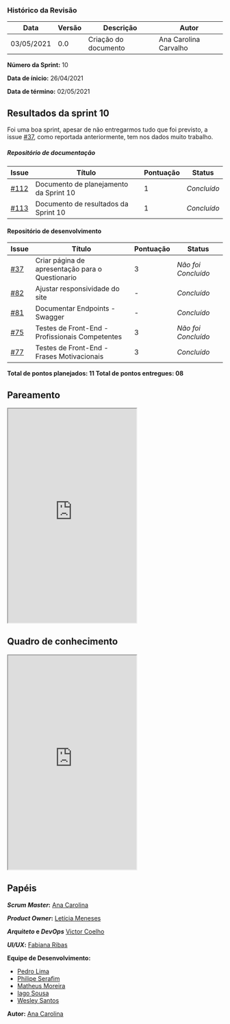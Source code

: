 ### Histórico da Revisão
| Data | Versão | Descrição | Autor |
|---|---|---|---|
| 03/05/2021| 0.0 |Criação do documento | Ana Carolina Carvalho|

**Número da Sprint:** 10

**Data de ínicio:** 26/04/2021

**Data de término:** 02/05/2021

## Resultados da sprint 10
Foi uma boa sprint, apesar de não entregarmos tudo que foi previsto, a issue [#37](https://github.com/fga-eps-mds/2020.2-violeta-desenvolvimento/issues/37), como reportada anteriormente, tem nos dados muito trabalho. 

##### Repositório de documentação

| Issue | Título | Pontuação | Status |
|---|---|---|---|
|[#112](https://github.com/fga-eps-mds/2020.2-Violeta-Documentacao/issues/112)| Documento de planejamento da Sprint 10 | 1 | _Concluído_ |
|[#113](https://github.com/fga-eps-mds/2020.2-Violeta-Documentacao/issues/113)| Documento de resultados da Sprint 10 | 1 | _Concluído_ |

#### Repositório de desenvolvimento

| Issue | Título | Pontuação | Status |
|---|---|---|---|
|[#37](https://github.com/fga-eps-mds/2020.2-violeta-desenvolvimento/issues/37)| Criar página de apresentação para o Questionario | 3 | _Não foi Concluído_ |
|[#82](https://github.com/fga-eps-mds/2020.2-Violeta-Desenvolvimento/issues/82)| Ajustar responsividade do site| - | _Concluído_ |
[#81](https://github.com/fga-eps-mds/2020.2-Violeta-Desenvolvimento/issues/38)| Documentar Endpoints - Swagger | - | _Concluído_ |
[#75](https://github.com/fga-eps-mds/2020.2-Violeta-Desenvolvimento/issues/75)| Testes de Front-End - Profissionais Competentes | 3 | _Não foi Concluído_ |
[#77](https://github.com/fga-eps-mds/2020.2-Violeta-Desenvolvimento/issues/77)| Testes de Front-End - Frases Motivacionais | 3 | _Concluído_ |

<b>Total de pontos planejados: 11 </b>
<b>Total de pontos entregues: 08 </b>

## Pareamento

<iframe weidth="100%" height="500" src="https://docs.google.com/spreadsheets/d/e/2PACX-1vSUvF3lwINiA2gmoZeLfAFfI-sgInnqEVf4oq7nkh3joRHfGQgwIc63ij0wCB5oJzGtZirY3eT-hLjK/pubhtml?gid=1849644167&amp;single=true&amp;widget=true&amp;headers=false"></iframe>

## Quadro de conhecimento 

<iframe weidth="100%" height="500" src="https://docs.google.com/spreadsheets/d/e/2PACX-1vSKpschz_TJPysoXgFRpq3kRT3bp3M_Y1DKFGRfmKh0oU3mXq8YGjwkznJ8cz-LlN4ZiCX0nLGdXBjj/pubhtml?gid=47302692&amp;single=true&amp;widget=true&amp;headers=false"></iframe>

## Papéis

**_Scrum Master_:** [Ana Carolina](https://github.com/anacarolcs)

**_Product Owner_:** [Letícia Meneses](https://github.com/mbslet)

**_Arquiteto_ e _DevOps_** [Victor Coelho](https://github.com/victorhdcoelho)

**_UI/UX_:** [Fabiana Ribas](https://github.com/FabianaRibas)

**Equipe de Desenvolvimento:**

- [Pedro Lima](https://github.com/pedrolimass)
- [Philipe Serafim](https://github.com/philipeserafim)
- [Matheus Moreira](https://github.com/mateus-lm)
- [Iago Sousa](https://github.com/iasousa)
- [Wesley Santos](https://github.com/wesleysantos00)

**Autor:** [Ana Carolina](https://github.com/anacarolcs)
